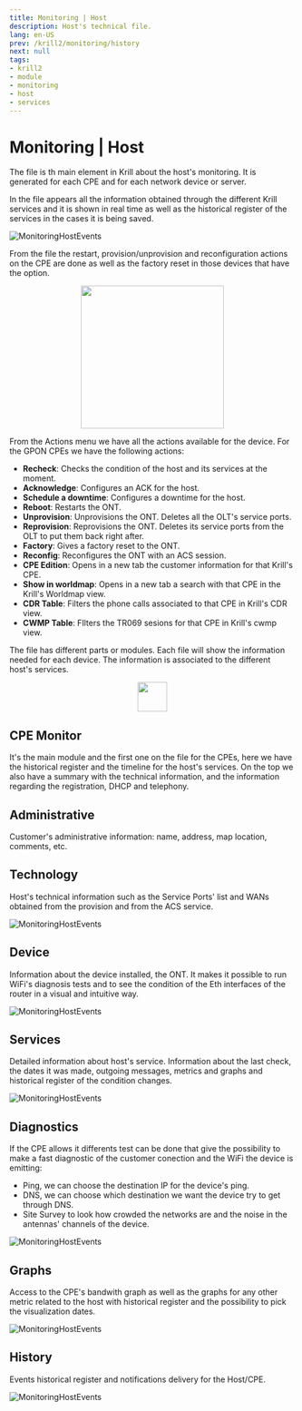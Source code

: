 ```yaml
---
title: Monitoring | Host
description: Host's technical file.
lang: en-US
prev: /krill2/monitoring/history
next: null
tags:
- krill2
- module
- monitoring
- host
- services
---
```

# Monitoring | Host

The file is th main element in Krill about the host's monitoring. It is generated for each CPE and for each network device or server.

In the file appears all the information obtained through the different Krill services and it is shown in real time as well as the historical register of the services in the cases it is being saved.

![MonitoringHostEvents](/img/krill2/monitoring/host/0000.png)

From the file the restart, provision/unprovision and reconfiguration actions on the CPE are done as well as the factory reset in those devices that have the option.

<p align="center"><img src="/img/krill2/monitoring/host/0001.png" width="252"></p>

From the Actions menu we have all the actions available for the device. For the GPON CPEs we have the following actions:

- **Recheck**: Checks the condition of the host and its services at the moment.
- **Acknowledge**: Configures an ACK for the host.
- **Schedule a downtime**: Configures a downtime for the host.
- **Reboot**: Restarts the ONT.
- **Unprovision**: Unprovisions the ONT. Deletes all the OLT's service ports.
- **Reprovision**: Reprovisions the ONT. Deletes its service ports from the OLT to put them back right after.
- **Factory**: Gives a factory reset to the ONT.
- **Reconfig**: Reconfigures the ONT with an ACS session.
- **CPE Edition**: Opens in a new tab the customer information for that Krill's CPE.
- **Show in worldmap**: Opens in a new tab a search with that CPE in the Krill's Worldmap view.
- **CDR Table**: Filters the phone calls associated to that CPE in Krill's CDR view.
- **CWMP Table**: FIlters the TR069 sesions for that CPE in Krill's cwmp view.

The file has different parts or modules. Each file will show the information needed for each device. The information is associated to the different host's services.

<p align="center"><img src="/img/krill2/monitoring/host/0002.png" width="52"></p>

## CPE Monitor

It's the main module and the first one on the file for the CPEs, here we have the historical register and the timeline for the host's services. On the top we also have a summary with the technical information, and the information regarding the registration, DHCP and telephony.

## Administrative

Customer's administrative information: name, address, map location, comments, etc.

## Technology

Host's technical information such as the Service Ports' list and WANs obtained from the provision and from the ACS service.

![MonitoringHostEvents](/img/krill2/monitoring/host/0004.png)

## Device 

Information about the device installed, the ONT. It makes it possible to run WiFi's diagnosis tests and to see the condition of the Eth interfaces of the router in a visual and intuitive way.

![MonitoringHostEvents](/img/krill2/monitoring/host/0005.png)

## Services

Detailed information about host's service. Information about the last check, the dates it was made, outgoing messages, metrics and graphs and historical register of the condition changes.

![MonitoringHostEvents](/img/krill2/monitoring/host/0006.png)

## Diagnostics

If the CPE allows it differents test can be done that give the possibility to make a fast diagnostic of the customer conection and the WiFi the device is emitting:

- Ping, we can choose the destination IP for the device's ping.
- DNS, we can choose which destination we want the device try to get through DNS.
- Site Survey to look how crowded the networks are and the noise in the antennas' channels of the device.

![MonitoringHostEvents](/img/krill2/monitoring/host/0007.png)

## Graphs

Access to the CPE's bandwith graph as well as the graphs for any other metric related to the host with historical register and the possibility to pick the visualization dates.

![MonitoringHostEvents](/img/krill2/monitoring/host/0008.png)

## History

Events historical register and notifications delivery for the Host/CPE.

![MonitoringHostEvents](/img/krill2/monitoring/host/0009.png)
